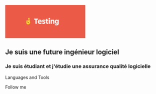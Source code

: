 ![Header](https://github.com/TatianaShamshurina/tatianashamshurina/blob/main/image/testing.png)

## Je suis une future ingénieur logiciel

### Je suis étudiant et j'étudie une assurance qualité logicielle

Languages and Tools

Follow me
